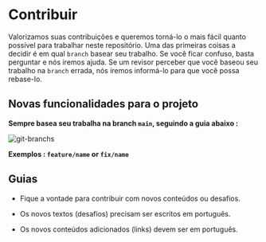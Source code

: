 # Contribuir

Valorizamos suas contribuições e queremos torná-lo o mais fácil quanto possível para trabalhar neste repositório. 
Uma das primeiras coisas a decidir é em qual `branch` basear seu trabalho. 
Se você ficar confuso, basta perguntar e nós iremos ajuda. 
Se um revisor perceber que você baseou seu trabalho na `branch` errada, nós iremos informá-lo para que você possa rebase-lo.

## Novas funcionalidades para o projeto

**Sempre basea seu trabalha na branch `main`, seguindo a guia abaixo :**

![git-branchs](https://user-images.githubusercontent.com/22433243/122411943-8d07bc00-cf5b-11eb-82d1-d287bb8c93ce.png)

**Exemplos : `feature/name` or `fix/name`**

## Guias

- Fique a vontade para contribuir com novos conteúdos ou desafios.

- Os novos textos (desafios) precisam ser escritos em português.

- Os novos conteúdos adicionados (links) devem ser em português.
